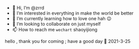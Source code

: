 - 👋 Hi, I’m @zrrd
- 👀 I’m interested in everything in make the world be better   
- 🌱 I’m currently learning how to love one  hah 😉
- 💞️ I’m looking to collaborate on just myself
- 📫 How to reach me `wechart` shaoyijiong

<!---
zrrd/zrrd is a ✨ special ✨ repository because its `README.md` (this file) appears on your GitHub profile.
You can click the Preview link to take a look at your changes.
--->

hello , thank you for coming ;  have a good day  🍦 2021-3-25 

